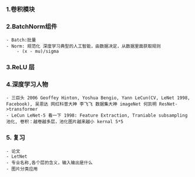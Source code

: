 ### 1.卷积模块
### 2.BatchNorm组件
    - Batch:批量
    - Norm: 规范化 深度学习典型的人工智能，由数据决定，从数据里面获取规则
        - (x - mu)/sigma
### 3.ReLU 层
### 4.深度学习人物
    - 三巨头 2006 Geoffey Hinton, Yoshua Bengio, Yann LeCun(CV, LeNet 1998, Facebook), 吴恩达 网红科普大神 李飞飞 数据集大神 imageNet 何凯明 ResNet->transformer
    - LeCun LeNet-5 看一下 1998: Feature Extraction, Traniable subsampling池化, 卷积：越卷越多层，池化图片越来越小 kernal 5*5
### 5. 复习
    - 论文
    - LetNet
    - 专业名称,各个层的含义，输入输出是什么
    - 图片分类应用